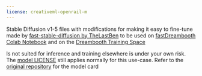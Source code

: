 ```yaml
---
license: creativeml-openrail-m
---
```

Stable Diffusion v1-5 files with modifications for making it easy to fine-tune made by [fast-stable-diffusion by TheLastBen](https://github.com/TheLastBen/fast-stable-diffusion) to be used on [fastDreambooth Colab Notebook](https://colab.research.google.com/github/TheLastBen/fast-stable-diffusion/blob/main/fast-DreamBooth.ipynb) and on the [Dreambooth Training Space](https://huggingface.co/spaces/multimodalart/dreambooth-training)

Is not suited for inference and training elsewhere is under your own risk. The [model LICENSE](https://huggingface.co/spaces/CompVis/stable-diffusion-license) still applies normally for this use-case. Refer to the [original repository](https://huggingface.co/runwayml/stable-diffusion-v1-5) for the model card